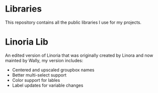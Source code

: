 # Libraries
This repository contains all the public libraries I use for my projects.

# Linoria Lib
An edited version of Linoria that was originally created by Linora and now mainted by Wally, my version includes:

- Centered and upscaled groupbox names
- Better multi-select support
- Color support for lables
- Label updates for variable changes
